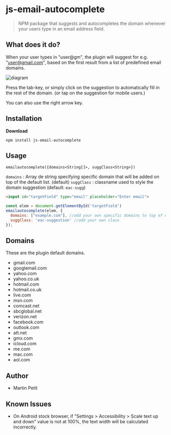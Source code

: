 # js-email-autocomplete

> NPM package that suggests and autocompletes the domain whenever your users type in an email address field.

## What does it do?

When your user types in "user@gm", the plugin will suggest for e.g. "user@gmail.com", based on the first result from a list of predefined email domains.

![diagram](https://raw.github.com/10w042/email-autocomplete/master/doc_assets/example.png)

Press the tab-key, or simply click on the suggestion to automatically fill in the rest of the domain. (or tap on the suggestion for mobile users.)

You can also use the right arrow key.

## Installation

**Download**

```
npm install js-email-autocomplete
```

## Usage

`emailautocomplete({domains<String[]>, suggClass<String>})`

`domains` : Array de string specifying specific domain that will be added on top of the default list. (default)
`suggClass` : classname used to style the domain suggestion (default: `eac-sugg`)

```html
<input id="targetField" type="email" placeholder="Enter email">
```

```js
const elem = document.getElementById('targetField')
emailautocomplete(elem, {
  domains: ["example.com"], //add your own specific domains to top of default list
  suggClass: 'eac-suggestion' //add your own class
});
```

## Domains

These are the plugin default domains.

* gmail.com
* googlemail.com
* yahoo.com
* yahoo.co.uk
* hotmail.com
* hotmail.co.uk
* live.com
* msn.com
* comcast.net
* sbcglobal.net
* verizon.net
* facebook.com
* outlook.com
* att.net
* gmx.com
* icloud.com
* me.com
* mac.com
* aol.com

## Author

- Martin Petit


## Known Issues

* On Android stock browser, if "Settings > Accessibility > Scale text up and down" value is not at 100%, the text width will be calculated incorrectly.
